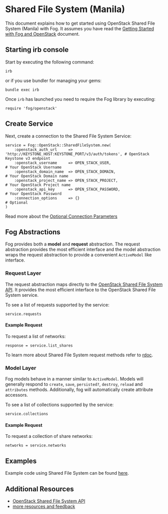 # Shared File System (Manila)

This document explains how to get started using OpenStack Shared File System (Manila) with Fog. It assumes you have read the [Getting Started with Fog and OpenStack](getting_started.md) document.

## Starting irb console

Start by executing the following command:
```
irb
```

or if you use bundler for managing your gems:
```
bundle exec irb
```

Once `irb` has launched you need to require the Fog library by executing:
```
require 'fog/openstack'
```
## Create Service

Next, create a connection to the Shared File System Service:
```
service = Fog::OpenStack::SharedFileSystem.new(
	:openstack_auth_url     => 'http://KEYSTONE_HOST:KEYSTONE_PORT/v3/auth/tokens', # OpenStack Keystone v3 endpoint
	:openstack_username     => OPEN_STACK_USER,                                     # Your OpenStack Username
	:openstack_domain_name  => OPEN_STACK_DOMAIN,                                   # Your OpenStack Domain name
	:openstack_project_name => OPEN_STACK_PROJECT,                                  # Your OpenStack Project name
	:openstack_api_key      => OPEN_STACK_PASSWORD,                                 # Your OpenStack Password
	:connection_options     => {}                                                   # Optional
)
```

Read more about the [Optional Connection Parameters](common/connection_params.md)

## Fog Abstractions

Fog provides both a **model** and **request** abstraction. The request abstraction provides the most efficient interface and the model abstraction wraps the request abstraction to provide a convenient `ActiveModel` like interface.

### Request Layer

The request abstraction maps directly to the [OpenStack Shared File System API](http://developer.openstack.org/api-ref/shared-file-systems). It provides the most efficient interface to the OpenStack Shared File System service.

To see a list of requests supported by the service:
```
service.requests
```

#### Example Request

To request a list of networks:
```
response = service.list_shares
```

To learn more about Shared File System request methods refer to [rdoc](http://www.rubydoc.info/gems/fog-openstack/Fog/SharedFileSystem/OpenStack/Real).

### Model Layer

Fog models behave in a manner similar to `ActiveModel`. Models will generally respond to `create`, `save`,  `persisted?`, `destroy`, `reload` and `attributes` methods. Additionally, fog will automatically create attribute accessors.

To see a list of collections supported by the service:
```
service.collections
```

#### Example Request

To request a collection of share networks:
```
networks = service.networks
```

## Examples

Example code using Shared File System can be found [here](https://github.com/fog/fog-openstack/tree/master/examples/share).

## Additional Resources

* [OpenStack Shared File System API](http://developer.openstack.org/api-ref/shared-file-systems/)
* [more resources and feedback](common/resources.md)
